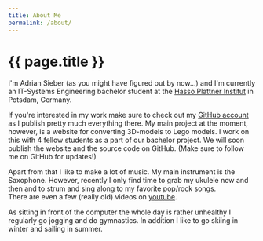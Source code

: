 ```yaml
---
title: About Me
permalink: /about/
---
```


# {{ page.title }}

I'm Adrian Sieber (as you might have figured out by now…)
and I'm currently an IT-Systems Engineering bachelor student
at the [Hasso Plattner Institut](https://hpi.de) in Potsdam, Germany.

If you're interested in my work make sure to check out my
[GitHub account](https://github.com/adius) as I publish pretty much
everything there.
My main project at the moment, however, is a website for converting 3D-models
to Lego models.
I work on this with 4 fellow students as a part of our bachelor project.
We will soon publish the website and the source code on GitHub.
(Make sure to follow me on GitHub for updates!)

Apart from that I like to make a lot of music.
My main instrument is the Saxophone.
However, recently I only find time to grab my ukulele now and then and
to strum and sing along to my favorite pop/rock songs.<br>
There are even a few (really old) videos on
[youtube](https://youtube.com/LeoMaskMusic).

As sitting in front of the computer the whole day is rather unhealthy
I regularly go jogging and do gymnastics.
In addition I like to go skiing in winter and sailing in summer.
